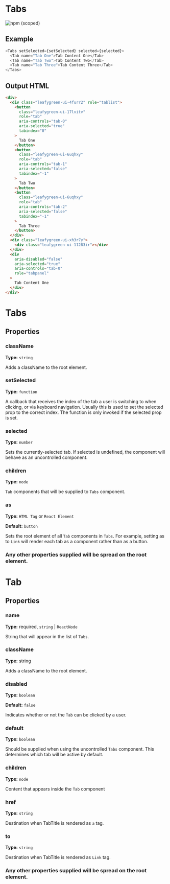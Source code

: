 # Tabs

![npm (scoped)](https://img.shields.io/npm/v/@leafygreen-ui/tabs.svg)

## Example

```js
<Tabs setSelected={setSelected} selected={selected}>
  <Tab name="Tab One">Tab Content One</Tab>
  <Tab name="Tab Two">Tab Content Two</Tab>
  <Tab name="Tab Three">Tab Content Three</Tab>
</Tabs>
```

## Output HTML

```html
<div>
  <div class="leafygreen-ui-4furr2" role="tablist">
    <button
      class="leafygreen-ui-17lvitv"
      role="tab"
      aria-controls="tab-0"
      aria-selected="true"
      tabindex="0"
    >
      Tab One
    </button>
    <button
      class="leafygreen-ui-6uqhxy"
      role="tab"
      aria-controls="tab-1"
      aria-selected="false"
      tabindex="-1"
    >
      Tab Two
    </button>
    <button
      class="leafygreen-ui-6uqhxy"
      role="tab"
      aria-controls="tab-2"
      aria-selected="false"
      tabindex="-1"
    >
      Tab Three
    </button>
  </div>
  <div class="leafygreen-ui-xh3r7y">
    <div class="leafygreen-ui-11283ir"></div>
  </div>
  <div
    aria-disabled="false"
    aria-selected="true"
    aria-controls="tab-0"
    role="tabpanel"
  >
    Tab Content One
  </div>
</div>
```

# Tabs

## Properties

### className

**Type:** `string`

Adds a className to the root element.

### setSelected

**Type:** `function`

A callback that receives the index of the tab a user is switching to when clicking, or via keyboard navigation. Usually this is used to set the selected prop to the correct index. The function is only invoked if the selected prop is set.

### selected

**Type:** `number`

Sets the currently-selected tab. If selected is undefined, the <Tabs> component will behave as an uncontrolled component.

### children

**Type:** `node`

`Tab` components that will be supplied to `Tabs` component.

### as

**Type:** `HTML Tag` or `React Element`

**Default:** `button`

Sets the root element of all `Tab` components in `Tabs`. For example, setting as to `Link` will render each tab as a <Link> component rather than as a button.

### Any other properties supplied will be spread on the root element.

# Tab

## Properties

### name

**Type:** required, `string` | `ReactNode`

String that will appear in the list of `Tabs`.

### className

**Type:** string

Adds a className to the root element.

### disabled

**Type:** `boolean`

**Default:** `false`

Indicates whether or not the `Tab` can be clicked by a user.

### default

**Type:** `boolean`

Should be supplied when using the uncontrolled `Tabs` component. This determines which tab will be active by default.

### children

**Type:** `node`

Content that appears inside the `Tab` component

### href

**Type:** `string`

Destination when TabTitle is rendered as `a` tag.

### to

**Type:** `string`

Destination when TabTitle is rendered as `Link` tag.

### Any other properties supplied will be spread on the root element.

